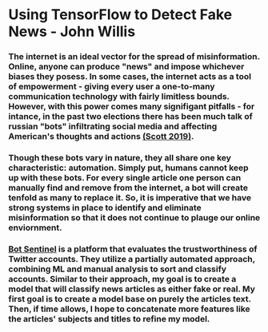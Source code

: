 # Using TensorFlow to Detect Fake News - John Willis
### The internet is an ideal vector for the spread of misinformation. Online, anyone can produce "news" and impose whichever biases they posess. In some cases, the internet acts as a tool of empowerment - giving every user a one-to-many communication technology with fairly limitless bounds. However, with this power comes many signifigant pitfalls - for intance, in the past two elections there has been much talk of russian "bots" infiltrating social media and affecting American's thoughts and actions [(Scott 2019)](https://www.politico.com/story/2019/06/05/study-russia-cybersecurity-twitter-1353543). 
### Though these bots vary in nature, they all share one key characteristic: automation. Simply put, humans cannot keep up with these bots. For every single article one person can manually find and remove from the internet, a bot will create tenfold as many to replace it. So, it is imperative that we have strong systems in place to identify and eliminate misinformation so that it does not continue to plauge our online enviornment. 
### [Bot Sentinel](https://botsentinel.com/) is a platform that evaluates the trustworthiness of Twitter accounts. They utilize a partially automated approach, combining ML and manual analysis to sort and classify accounts. Similar to their approach, my goal is to create a model that will classify news articles as either fake or real. My first goal is to create a model base on purely the articles text. Then, if time allows, I hope to concatenate more features like the articles' subjects and titles to refine my model. 
